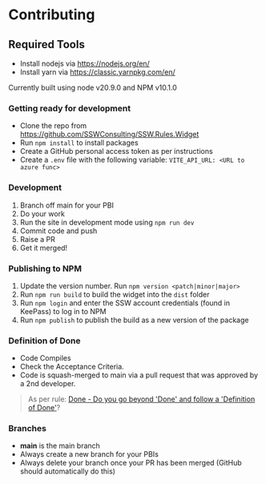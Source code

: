 # Contributing

## Required Tools

- Install nodejs via <https://nodejs.org/en/>
- Install yarn via <https://classic.yarnpkg.com/en/>

Currently built using node v20.9.0 and NPM v10.1.0

### Getting ready for development

- Clone the repo from <https://github.com/SSWConsulting/SSW.Rules.Widget>
- Run `npm install` to install packages
- Create a GitHub personal access token as per instructions
- Create a `.env` file with the following variable:
`VITE_API_URL: <URL to azure func>`

### Development

1. Branch off main for your PBI
2. Do your work
3. Run the site in development mode using `npm run dev`
4. Commit code and push
5. Raise a PR
6. Get it merged!

### Publishing to NPM

1. Update the version number. Run `npm version <patch|minor|major>`
2. Run `npm run build` to build the widget into the `dist` folder
3. Run `npm login` and enter the SSW account credentials (found in KeePass) to log in to NPM
4. Run `npm publish` to publish the build as a new version of the package

### Definition of Done

- Code Compiles
- Check the Acceptance Criteria.
- Code is squash-merged to main via a pull request that was approved by a 2nd developer.

> As per rule: [Done - Do you go beyond 'Done' and follow a 'Definition of Done'](https://rules.ssw.com.au/done-do-you-go-beyond-done-and-follow-a-definition-of-done)?

### Branches

- **main** is the main branch
- Always create a new branch for your PBIs
- Always delete your branch once your PR has been merged (GitHub should automatically do this)
